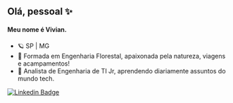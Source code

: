 ## Olá, pessoal ✨

#### Meu nome é Vivian.

- 🪐 SP | MG
- 🌱 Formada em Engenharia Florestal, apaixonada pela natureza, viagens e acampamentos!
- 🎲 Analista de Engenharia de TI Jr, aprendendo diariamente assuntos do mundo tech.

[![Linkedin Badge](https://img.shields.io/badge/-LinkedIn-blue?style=flat-square&logo=Linkedin&logoColor=white&link=https://www.linkedin.com/in/vivian-nakano/)](https://www.linkedin.com/in/vivian-nakano/)

<!--[![Anurag's GitHub stats](https://github-readme-stats.vercel.app/api?username=vivian-nakano)](https://github.com/anuraghazra/github-readme-stats)-->

<!--[![Top Langs](https://github-readme-stats.vercel.app/api/top-langs/?username=vivian-nakano&layout=compact)](https://github.com/vivian-nakano/github-readme-stats)--!>
